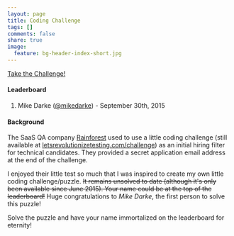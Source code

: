 ```yaml
---
layout: page
title: Coding Challenge
tags: []
comments: false
share: true
image:
  feature: bg-header-index-short.jpg
---
```


<div markdown="0"><a href="http://challenge.matt.pw" target="_blank" class="btn btn-info">Take the Challenge!</a></div>

#### Leaderboard

1. Mike Darke ([@mikedarke](https://twitter.com/mikedarke)) - September 30th, 2015


#### Background
The SaaS QA company [Rainforest](https://www.rainforestqa.com/) used to use a little coding challenge (still available at [letsrevolutionizetesting.com/challenge](http://letsrevolutionizetesting.com/challenge)) as an initial hiring filter for technical candidates. They provided a secret application email address at the end of the challenge. 

I enjoyed their little test so much that I was inspired to create my own little coding challenge/puzzle. ~~It remains unsolved to date (although it's only been available since June 2015). Your name could be at the top of the leaderboard!~~ Huge congratulations to *Mike Darke*, the first person to solve this puzzle!

Solve the puzzle and have your name immortalized on the leaderboard for eternity!
